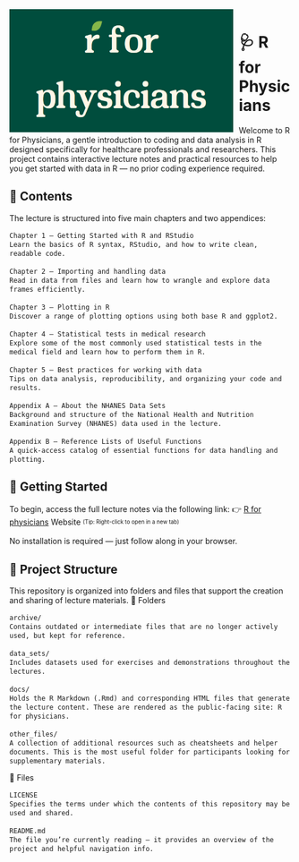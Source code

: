 <span style="float: left; margin-right: 10px;">
  <img src="docs/logo.png" alt="Logo" width="400">
</span>

# 🩺 R for Physicians

Welcome to R for Physicians, a gentle introduction to coding and data analysis in R designed specifically for healthcare professionals and researchers. This project contains interactive lecture notes and practical resources to help you get started with data in R — no prior coding experience required.

## 📘 Contents

The lecture is structured into five main chapters and two appendices:

    Chapter 1 – Getting Started with R and RStudio
    Learn the basics of R syntax, RStudio, and how to write clean, readable code.

    Chapter 2 – Importing and handling data
    Read in data from files and learn how to wrangle and explore data frames efficiently.

    Chapter 3 – Plotting in R
    Discover a range of plotting options using both base R and ggplot2.

    Chapter 4 – Statistical tests in medical research
    Explore some of the most commonly used statistical tests in the medical field and learn how to perform them in R.

    Chapter 5 – Best practices for working with data
    Tips on data analysis, reproducibility, and organizing your code and results.

    Appendix A – About the NHANES Data Sets
    Background and structure of the National Health and Nutrition Examination Survey (NHANES) data used in the lecture.

    Appendix B – Reference Lists of Useful Functions
    A quick-access catalog of essential functions for data handling and plotting.

## 🚀 Getting Started

To begin, access the full lecture notes via the following link:
👉 [R for physicians](https://clairemargaux.github.io/rforphysicians/)  Website
<sub><sup>(Tip: Right-click to open in a new tab)</sup></sub>

No installation is required — just follow along in your browser.

## 📁 Project Structure

This repository is organized into folders and files that support the creation and sharing of lecture materials.
📂 Folders

    archive/
    Contains outdated or intermediate files that are no longer actively used, but kept for reference.

    data_sets/
    Includes datasets used for exercises and demonstrations throughout the lectures.

    docs/
    Holds the R Markdown (.Rmd) and corresponding HTML files that generate the lecture content. These are rendered as the public-facing site: R for physicians.

    other_files/
    A collection of additional resources such as cheatsheets and helper documents. This is the most useful folder for participants looking for supplementary materials.

📄 Files

    LICENSE
    Specifies the terms under which the contents of this repository may be used and shared.

    README.md
    The file you’re currently reading — it provides an overview of the project and helpful navigation info.